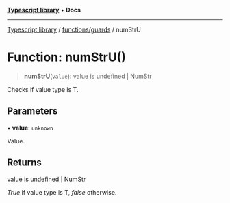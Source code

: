 [**Typescript library**](../../../index.md) • **Docs**

***

[Typescript library](../../../modules.md) / [functions/guards](../index.md) / numStrU

# Function: numStrU()

> **numStrU**(`value`): value is undefined \| NumStr

Checks if value type is T.

## Parameters

• **value**: `unknown`

Value.

## Returns

value is undefined \| NumStr

_True_ if value type is T, _false_ otherwise.
